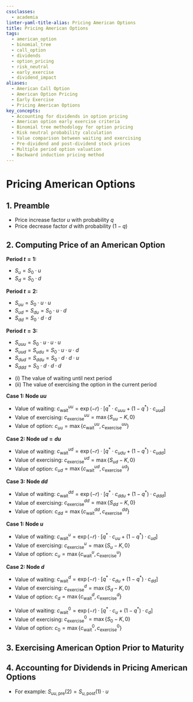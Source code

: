 ```yaml
---
cssclasses:
  - academia
linter-yaml-title-alias: Pricing American Options
title: Pricing American Options
tags:
  - american_option
  - binomial_tree
  - call_option
  - dividends
  - option_pricing
  - risk_neutral
  - early_exercise
  - dividend_impact
aliases:
  - American Call Option
  - American Option Pricing
  - Early Exercise
  - Pricing American Options
key_concepts:
  - Accounting for dividends in option pricing
  - American option early exercise criteria
  - Binomial tree methodology for option pricing
  - Risk neutral probability calculation
  - Value comparison between waiting and exercising
  - Pre-dividend and post-dividend stock prices
  - Multiple period option valuation
  - Backward induction pricing method
---
```



# Pricing American Options

## 1. Preamble

[^1]: Initial stock price: $S_0$
[^2]: Three period binomial tree:
   - Price increase factor $u$ with probability $q$
   - Price decrease factor $d$ with probability $(1 - q)$
[^3]: No dividends
[^4]: Interest rate on risk-free asset (continuously compounded): $r$

## 2. Computing Price of an American Option

[^1]: Binomial tree for stock price evolution:

   **Period $t=1$:**
   - $S_u = S_0 \cdot u$
   - $S_d = S_0 \cdot d$
   
   **Period $t=2$:**
   - $S_{uu} = S_0 \cdot u \cdot u$
   - $S_{ud} = S_{du} = S_0 \cdot u \cdot d$
   - $S_{dd} = S_0 \cdot d \cdot d$
   
   **Period $t=3$:**
   - $S_{uuu} = S_0 \cdot u \cdot u \cdot u$
   - $S_{uud} = S_{udu} = S_0 \cdot u \cdot u \cdot d$
   - $S_{dud} = S_{ddu} = S_0 \cdot d \cdot d \cdot u$
   - $S_{ddd} = S_0 \cdot d \cdot d \cdot d$
[^2]: **Property of American option**: At maturity $T$, the payoff of an American option is equal to the payoff of a European option.

[^3]: **Strategy for pricing American option**: For each node in the binomial tree, compute:
   - (i) The value of waiting until next period
   - (ii) The value of exercising the option in the current period

[^4]: Consider an American call option.

[^5]: American call option payoff at maturity $t = T = 3$:
   $$\begin{aligned}
   \mathcal{C}_{uuu} &= \max\{S_{uuu}-K, 0\} \\
   \mathcal{C}_{uud} &= \max\{S_{uud}-K, 0\} \\
   \mathcal{C}_{dud} &= \max\{S_{dud}-K, 0\} \\
   \mathcal{C}_{ddd} &= \max\{S_{ddd}-K, 0\}
   \end{aligned}$$
[^6]: Risk neutral probability $q^*$ equates gross return on stock to gross return on risk-free asset with interest rate $r$:
   $$q^{*}\cdot u+(1-q^{*})\cdot d=\exp(r)$$
[^7]: American call option at $t = T - 1 = 2$ (working backwards):

   **Case 1: Node $uu$**
   - Value of waiting: $c_{\text{wait}}^{uu} = \exp(-r) \cdot [q^* \cdot c_{uuu} + (1 - q^*) \cdot c_{uud}]$
   - Value of exercising: $c_{\text{exercise}}^{uu} = \max\{S_{uu} - K, 0\}$
   - Value of option: $c_{uu} = \max\{c_{\text{wait}}^{uu}, c_{\text{exercise}}^{uu}\}$

   **Case 2: Node $ud = du$**
   - Value of waiting: $c_{\text{wait}}^{ud} = \exp(-r) \cdot [q^* \cdot c_{udu} + (1 - q^*) \cdot c_{udd}]$
   - Value of exercising: $c_{\text{exercise}}^{ud} = \max\{S_{ud} - K, 0\}$
   - Value of option: $c_{ud} = \max\{c_{\text{wait}}^{ud}, c_{\text{exercise}}^{ud}\}$

   **Case 3: Node $dd$**
   - Value of waiting: $c_{\text{wait}}^{dd} = \exp(-r) \cdot [q^* \cdot c_{ddu} + (1 - q^*) \cdot c_{ddd}]$
   - Value of exercising: $c_{\text{exercise}}^{dd} = \max\{S_{dd} - K, 0\}$
   - Value of option: $c_{dd} = \max\{c_{\text{wait}}^{dd}, c_{\text{exercise}}^{dd}\}$

[^8]: American call option at $t = T - 2 = 1$ (continuing backwards):

   **Case 1: Node $u$**
   - Value of waiting: $c_{\text{wait}}^{u} = \exp(-r) \cdot [q^* \cdot c_{uu} + (1 - q^*) \cdot c_{ud}]$
   - Value of exercising: $c_{\text{exercise}}^{u} = \max\{S_{u} - K, 0\}$
   - Value of option: $c_{u} = \max\{c_{\text{wait}}^{u}, c_{\text{exercise}}^{u}\}$

   **Case 2: Node $d$**
   - Value of waiting: $c_{\text{wait}}^{d} = \exp(-r) \cdot [q^* \cdot c_{du} + (1 - q^*) \cdot c_{dd}]$
   - Value of exercising: $c_{\text{exercise}}^{d} = \max\{S_{d} - K, 0\}$
   - Value of option: $c_{d} = \max\{c_{\text{wait}}^{d}, c_{\text{exercise}}^{d}\}$
	
[^9]: American call option at $t = 0$ (initial price):
   - Value of waiting: $c_{\text{wait}}^{0} = \exp(-r) \cdot [q^* \cdot c_{u} + (1 - q^*) \cdot c_{d}]$
   - Value of exercising: $c_{\text{exercise}}^{0} = \max\{S_{0} - K, 0\}$
   - Value of option: $c_{0} = \max\{c_{\text{wait}}^{0}, c_{\text{exercise}}^{0}\}$
## 3. Exercising American Option Prior to Maturity

[^1]: Exercise American option early at time $t$ and node $j$ if and only if:
   $$C_j^{\text{exercise}}(t) > C_j^{\text{wait}}(t)$$

## 4. Accounting for Dividends in Pricing American Options

[^1]: Dividends complicate matters because stock prices drop as a byproduct of dividends.

[^2]: Consider a dividend yield $y$.

[^3]: Construct the binomial tree for the pre-dividend stock price.

[^4]: Construct the binomial tree for the post-dividend stock price:
   $$S_{\text{post}} = S_{\text{pre}} \cdot (1 - y)$$

[^5]: Note pre-dividend price one period ahead depends on post-dividend price this period.
   - For example: $S_{uu,\text{pre}}(2) = S_{u,\text{post}}(1) \cdot u$

[^6]: For call payoff, use pre-dividend stock price.

[^7]: For put payoff, use post-dividend stock price.

[^8]: **Intuition**: Put option is more valuable as the stock price falls.
